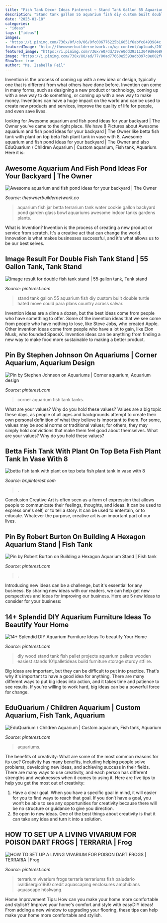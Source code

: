 ```yaml
---
title: "Fish Tank Decor Ideas Pinterest ~ Stand Tank Gallon 55 Aquarium Fish Diy Custom Built Double Turtle Hated Move Could Para Plans Country Across Salvar"
description: "Stand tank gallon 55 aquarium fish diy custom built double turtle hated move could para plans country across salvar"
date: "2023-01-18"
categories:
- "ideas"
tags: ["ideas"]
images:
- "https://i.pinimg.com/736x/0f/c0/06/0fc006776225b16051f6abfc8493984c.jpg"
featuredImage: "http://theownerbuildernetwork.co/wp-content/uploads/2015/05/Ponds-Aquariums-05.jpg"
featured_image: "https://i.pinimg.com/736x/e0/dd/39/e0dd393113049d9e686276e56fb208a7.jpg"
image: "https://i.pinimg.com/736x/80/ad/77/80ad77660e5593adb397c8e002f82ffb.jpg"
ShowToc: true
author: "Ms. Isabella Feil"
---
```



Invention is the process of coming up with a new idea or design, typically one that is different from what others have done before. Invention can come in many forms, such as designing a new product or technology, coming up with a new way to do something, or coming up with a new way to make money. Inventions can have a huge impact on the world and can be used to create new products and services, improve the quality of life for people, and even save lives.

	

		
looking for Awesome aquarium and fish pond ideas for your backyard | The Owner you've came to the right place. We have 8 Pictures about Awesome aquarium and fish pond ideas for your backyard | The Owner like betta fish tank with plant on top beta fish plant tank in vase with 8, Awesome aquarium and fish pond ideas for your backyard | The Owner and also EduQuarium / Children Aquarium | Custom aquarium, Fish tank, Aquarium. Here it is:
		
    
## Awesome Aquarium And Fish Pond Ideas For Your Backyard | The Owner

<img loading=lazy src="http://theownerbuildernetwork.co/wp-content/uploads/2015/05/Ponds-Aquariums-05.jpg" onerror="this.onerror=null;this.src='https://tse1.mm.bing.net/th?id=OIP.KsdvCAYfKGk79Vj1ihn8eAHaJ4&amp;pid=15.1';" alt="Awesome aquarium and fish pond ideas for your backyard | The Owner">

_Source: theownerbuildernetwork.co_

>aquarium fish jar betta terrarium tank water cookie gallon backyard pond garden glass bowl aquariums awesome indoor tanks gardens plants. 

	

What is Invention?
Invention is the process of creating a new product or service from scratch. It's a creative act that can change the world. Innovation is what makes businesses successful, and it's what allows us to be our best selves.

    
## Image Result For Double Fish Tank Stand | 55 Gallon Tank, Tank Stand

<img loading=lazy src="https://i.pinimg.com/736x/9c/b0/dc/9cb0dcef4def2c480e050d7e035d01be.jpg" onerror="this.onerror=null;this.src='https://tse1.mm.bing.net/th?id=OIP.TAzW0DAtviYKm14IWVipxQHaJ4&amp;pid=15.1';" alt="Image result for double fish tank stand | 55 gallon tank, Tank stand">

_Source: pinterest.com_

>stand tank gallon 55 aquarium fish diy custom built double turtle hated move could para plans country across salvar. 

	

Invention ideas are a dime a dozen, but the best ideas come from people who have something to offer. Some of the invention ideas that we see come from people who have nothing to lose, like Steve Jobs, who created Apple. Other invention ideas come from people who have a lot to gain, like Elon Musk, who founded SpaceX. Invention ideas can be anything from finding a new way to make food more sustainable to making a better product.

    
## Pin By Stephen Johnson On Aquariums | Corner Aquarium, Aquarium Design

<img loading=lazy src="https://i.pinimg.com/736x/5f/ac/c6/5facc6230444599e67f795b3b5f39fb7--corner-aquarium-reef-aquarium.jpg" onerror="this.onerror=null;this.src='https://tse3.mm.bing.net/th?id=OIP.RxF9qhJXIY50o6JNV0klCQHaJ3&amp;pid=15.1';" alt="Pin by Stephen Johnson on Aquariums | Corner aquarium, Aquarium design">

_Source: pinterest.com_

>corner aquarium fish tank tanks. 

	

What are your values? Why do you hold these values?
Values are a big topic these days, as people of all ages and backgrounds attempt to create their own personal definition of what they believe is important to them. For some, values may be social norms or traditional values; for others, they may simply hold convictions that make them feel good about themselves. What are your values? Why do you hold these values?

    
## Betta Fish Tank With Plant On Top Beta Fish Plant Tank In Vase With 8

<img loading=lazy src="https://i.pinimg.com/736x/f9/92/7f/f9927f7c1f0d230bf457e19b27e6576b.jpg" onerror="this.onerror=null;this.src='https://tse3.mm.bing.net/th?id=OIP._DtPYm4YUj8DSuTS6it-xgHaLp&amp;pid=15.1';" alt="betta fish tank with plant on top beta fish plant tank in vase with 8">

_Source: br.pinterest.com_

>. 

	

Conclusion
Creative Art is often seen as a form of expression that allows people to communicate their feelings, thoughts, and ideas. It can be used to express one's self, or to tell a story. It can be used to entertain, or to educate. Whatever the purpose, creative art is an important part of our lives.

    
## Pin By Robert Burton On Building A Hexagon Aquarium Stand | Fish Tank

<img loading=lazy src="https://i.pinimg.com/736x/e0/dd/39/e0dd393113049d9e686276e56fb208a7.jpg" onerror="this.onerror=null;this.src='https://tse2.mm.bing.net/th?id=OIP.hul6RQFGO0BBDiKeS36NdAHaJ3&amp;pid=15.1';" alt="Pin by Robert Burton on Building a Hexagon Aquarium Stand | Fish tank">

_Source: pinterest.com_

>. 

	

Introducing new ideas can be a challenge, but it's essential for any business. By sharing new ideas with our readers, we can help get new perspectives and ideas for improving our business. Here are 5 new ideas to consider for your business: 

    
## 14+ Splendid DIY Aquarium Furniture Ideas To Beautify Your Home

<img loading=lazy src="https://i.pinimg.com/736x/0f/c0/06/0fc006776225b16051f6abfc8493984c.jpg" onerror="this.onerror=null;this.src='https://tse1.mm.bing.net/th?id=OIP.SuxYkRr41j1PTUEGyT0YwQHaMt&amp;pid=15.1';" alt="14+ Splendid DIY Aquarium Furniture Ideas To beautify Your Home">

_Source: pinterest.com_

>diy wood stand tank fish pallet projects aquarium pallets wooden easiest stands 101palletideas build furniture storage sturdy stfi re. 

	

Big ideas are important, but they can be difficult to put into practice. That's why it's important to have a good idea for anything. There are many different ways to put big ideas into action, and it takes time and patience to see results. If you're willing to work hard, big ideas can be a powerful force for change.

    
## EduQuarium / Children Aquarium | Custom Aquarium, Fish Tank, Aquarium

<img loading=lazy src="https://i.pinimg.com/736x/48/53/fb/4853fb788dd6e5c343e7f863d7d3af1d.jpg" onerror="this.onerror=null;this.src='https://tse1.mm.bing.net/th?id=OIP.udVh9LZyJAusRA8hHOJzAgHaLI&amp;pid=15.1';" alt="EduQuarium / Children Aquarium | Custom aquarium, Fish tank, Aquarium">

_Source: pinterest.com_

>aquariums. 

	

The benefits of creativity: What are some of the most common reasons for its use?
Creativity has many benefits, including helping people solve problems, developing new ideas, and achieving success in their fields. There are many ways to use creativity, and each person has different strengths and weaknesses when it comes to using it. Here are five tips to help you get the most out of creativity: 
1. Have a clear goal. When you have a specific goal in mind, it will easier for you to find ways to reach that goal. If you don’t have a goal, you won’t be able to see any opportunities for creativity because there will be no structure or guidance to give you direction. 
2. Be open to new ideas. One of the best things about creativity is that it can take any idea and turn it into a solution.

    
## HOW TO SET UP A LIVING VIVARIUM FOR POISON DART FROGS | TERRARIA | Frog

<img loading=lazy src="https://i.pinimg.com/736x/80/ad/77/80ad77660e5593adb397c8e002f82ffb.jpg" onerror="this.onerror=null;this.src='https://tse2.mm.bing.net/th?id=OIP.qGbEPwOtOjiX5QA9GUj9IwHaJ4&amp;pid=15.1';" alt="HOW TO SET UP A LIVING VIVARIUM FOR POISON DART FROGS | TERRARIA | Frog">

_Source: pinterest.com_

>terrarium vivarium frogs terraria terrariums fish paludario ivaldisergio1960 credit aquascaping enclosures amphibians aquascape höslwang. 

	

Home Improvement Tips: How can you make your home more comfortable and stylish?
Improve your home's comfort and style with easyDIY ideas! From adding a new window to upgrading your flooring, these tips can help make your home more comfortable and stylish.

